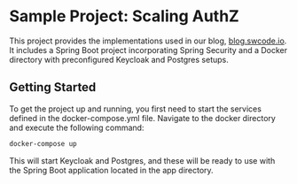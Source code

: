 # Sample Project: Scaling AuthZ

This project provides the implementations used in our blog, [blog.swcode.io](https://blog.swcode.io). It includes a Spring Boot project incorporating Spring Security and a Docker directory with preconfigured Keycloak and Postgres setups.

## Getting Started
To get the project up and running, you first need to start the services defined in the docker-compose.yml file. Navigate to the docker directory and execute the following command:

```bash
docker-compose up
```

This will start Keycloak and Postgres, and these will be ready to use with the Spring Boot application located in the app directory.